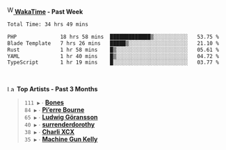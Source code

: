 <img src="https://github.com/dxnter/dxnter/assets/17434202/67b21fa4-d36d-46f9-9dec-f23d976b00ef" alt="WakaTime Logo" width="14" height="18"/><a href="https://wakatime.com/@dxnter" target="_blank"><strong> WakaTime</strong></a><strong> - Past Week</strong>

<!--START_SECTION:waka-->

```txt
Total Time: 34 hrs 49 mins

PHP              18 hrs 58 mins  █████████████▒░░░░░░░░░░░   53.75 %
Blade Template   7 hrs 26 mins   █████▒░░░░░░░░░░░░░░░░░░░   21.10 %
Rust             1 hr 58 mins    █▒░░░░░░░░░░░░░░░░░░░░░░░   05.61 %
YAML             1 hr 40 mins    █▒░░░░░░░░░░░░░░░░░░░░░░░   04.72 %
TypeScript       1 hr 19 mins    █░░░░░░░░░░░░░░░░░░░░░░░░   03.77 %
```

<!--END_SECTION:waka-->

<br/>

<!--START_LASTFM_ARTISTS:{"period": "3month", "rows": 6}-->
<a href="https://last.fm" target="_blank"><img src="https://user-images.githubusercontent.com/17434202/215290617-e793598d-d7c9-428f-9975-156db1ba89cc.svg" alt="Last.fm Logo" width="18" height="13"/></a> **Top Artists - Past 3 Months**

> `111 ▶️` ∙ **[Bones](https://www.last.fm/music/Bones)**<br/>
> `84 ▶️` ∙ **[Pi’erre Bourne](https://www.last.fm/music/Pi%E2%80%99erre+Bourne)**<br/>
> `65 ▶️` ∙ **[Ludwig Göransson](https://www.last.fm/music/Ludwig+G%C3%B6ransson)**<br/>
> `40 ▶️` ∙ **[surrenderdorothy](https://www.last.fm/music/surrenderdorothy)**<br/>
> `38 ▶️` ∙ **[Charli XCX](https://www.last.fm/music/Charli+XCX)**<br/>
> `35 ▶️` ∙ **[Machine Gun Kelly](https://www.last.fm/music/Machine+Gun+Kelly)**<br/>
<!--END_LASTFM_ARTISTS-->
